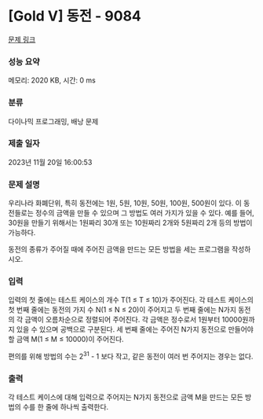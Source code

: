 # [Gold V] 동전 - 9084 

[문제 링크](https://www.acmicpc.net/problem/9084) 

### 성능 요약

메모리: 2020 KB, 시간: 0 ms

### 분류

다이나믹 프로그래밍, 배낭 문제

### 제출 일자

2023년 11월 20일 16:00:53

### 문제 설명

<p>우리나라 화폐단위, 특히 동전에는 1원, 5원, 10원, 50원, 100원, 500원이 있다. 이 동전들로는 정수의 금액을 만들 수 있으며 그 방법도 여러 가지가 있을 수 있다. 예를 들어, 30원을 만들기 위해서는 1원짜리 30개 또는 10원짜리 2개와 5원짜리 2개 등의 방법이 가능하다.</p>

<p>동전의 종류가 주어질 때에 주어진 금액을 만드는 모든 방법을 세는 프로그램을 작성하시오.</p>

### 입력 

 <p>입력의 첫 줄에는 테스트 케이스의 개수 T(1 ≤ T ≤ 10)가 주어진다. 각 테스트 케이스의 첫 번째 줄에는 동전의 가지 수 N(1 ≤ N ≤ 20)이 주어지고 두 번째 줄에는 N가지 동전의 각 금액이 오름차순으로 정렬되어 주어진다. 각 금액은 정수로서 1원부터 10000원까지 있을 수 있으며 공백으로 구분된다. 세 번째 줄에는 주어진 N가지 동전으로 만들어야 할 금액 M(1 ≤ M ≤ 10000)이 주어진다.</p>

<p>편의를 위해 방법의 수는 2<sup>31</sup> - 1 보다 작고, 같은 동전이 여러 번 주어지는 경우는 없다.</p>

### 출력 

 <p>각 테스트 케이스에 대해 입력으로 주어지는 N가지 동전으로 금액 M을 만드는 모든 방법의 수를 한 줄에 하나씩 출력한다.</p>

